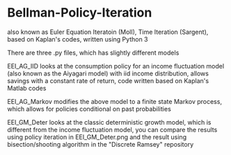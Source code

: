 # Bellman-Policy-Iteration
also known as Euler Equation Iteratoin (Moll), Time Iteration (Sargent), based on Kaplan's codes, written using Python 3

There are three .py files, which has slightly different models 

EEI_AG_IID looks at the consumption policy for an income fluctuation model (also known as the Aiyagari model) with iid income distribution, allows savings with a constant rate of return, code written based on Kaplan's Matlab codes 

EEI_AG_Markov modifies the above model to a finite state Markov process, which allows for policies conditional on past probabilities 

EEI_GM_Deter looks at the classic deterministic growth model, which is different from the income fluctuation model, you can compare the results using policy iteration in EEI_GM_Deter.png and the result using bisection/shooting algorithm in the "Discrete Ramsey" repository 
